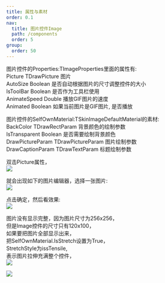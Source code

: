 ```yaml
---
title: 属性与素材
order: 0.1
nav:
  title: 图片控件Image
  path: /components
  order: 5
group:
  order: 50
---
```


图片控件的Properties:TImageProperties里面的属性有:  
Picture	TDrawPicture	图片  
AutoSize	Boolean	是否自动根据图片的尺寸调整控件的大小  
IsToolBar	Boolean	是否作为工具栏使用  
AnimateSpeed	Double	播放GIF图片的速度  
Animated	Boolean	如果当前图片是GIF图片, 是否播放  


图片控件的SelfOwnMaterial:TSkinImageDefaultMaterial的素材:  
BackColor		TDrawRectParam 背景颜色的绘制参数  
IsTransparent		Boolean 是否需要绘制背景颜色  
DrawPictureParam	TDrawPictureParam	图片绘制参数  
DrawCaptionParam	TDrawTextParam	标题绘制参数  
  

双击Picture属性，  
![](http://www.orangeui.cn/orangeuiblog/OrangeUI/5.1.OrangeUI%E6%8E%A7%E4%BB%B6%E4%BD%BF%E7%94%A8%E8%AF%B4%E6%98%8E(%E5%9B%BE%E7%89%87%E6%8E%A7%E4%BB%B6Image)(%E7%A4%BA%E4%BE%8B1%20%E5%9F%BA%E6%9C%AC%E5%8A%9F%E8%83%BD).files/image001.png)

就会出现如下的图片编辑器，选择一张图片:  
![](http://www.orangeui.cn/orangeuiblog/OrangeUI/5.1.OrangeUI%E6%8E%A7%E4%BB%B6%E4%BD%BF%E7%94%A8%E8%AF%B4%E6%98%8E(%E5%9B%BE%E7%89%87%E6%8E%A7%E4%BB%B6Image)(%E7%A4%BA%E4%BE%8B1%20%E5%9F%BA%E6%9C%AC%E5%8A%9F%E8%83%BD).files/image003.png)


点击确定，然后看效果:  
![](http://www.orangeui.cn/orangeuiblog/OrangeUI/5.1.OrangeUI%E6%8E%A7%E4%BB%B6%E4%BD%BF%E7%94%A8%E8%AF%B4%E6%98%8E(%E5%9B%BE%E7%89%87%E6%8E%A7%E4%BB%B6Image)(%E7%A4%BA%E4%BE%8B1%20%E5%9F%BA%E6%9C%AC%E5%8A%9F%E8%83%BD).files/image005.png)


图片没有显示完整，因为图片尺寸为256x256，  
但是Image控件的尺寸只有120x100，  
如果要把图片全部显示出来，  
把SelfOwnMaterial.IsStretch设置为True，  
StretchStyle为issTensile,  
表示图片拉伸充满整个控件，  
![](http://www.orangeui.cn/orangeuiblog/OrangeUI/5.1.OrangeUI%E6%8E%A7%E4%BB%B6%E4%BD%BF%E7%94%A8%E8%AF%B4%E6%98%8E(%E5%9B%BE%E7%89%87%E6%8E%A7%E4%BB%B6Image)(%E7%A4%BA%E4%BE%8B1%20%E5%9F%BA%E6%9C%AC%E5%8A%9F%E8%83%BD).files/image007.png)

![](http://www.orangeui.cn/orangeuiblog/OrangeUI/5.1.OrangeUI%E6%8E%A7%E4%BB%B6%E4%BD%BF%E7%94%A8%E8%AF%B4%E6%98%8E(%E5%9B%BE%E7%89%87%E6%8E%A7%E4%BB%B6Image)(%E7%A4%BA%E4%BE%8B1%20%E5%9F%BA%E6%9C%AC%E5%8A%9F%E8%83%BD).files/image009.png)


